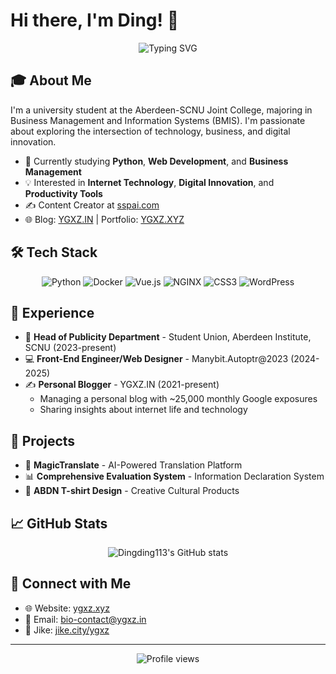 # Hi there, I'm Ding! 👋

<div align="center">
  <img src="https://readme-typing-svg.demolab.com?font=Fira+Code&pause=1000&color=70A5FD&center=true&vCenter=true&width=435&lines=A+Digital+Explorer+and+Tech+Enthusiast;Student+at+Aberdeen-SCNU+Joint+College" alt="Typing SVG" />
</div>

## 🎓 About Me

I'm a university student at the Aberdeen-SCNU Joint College, majoring in Business Management and Information Systems (BMIS). I'm passionate about exploring the intersection of technology, business, and digital innovation.

- 🌱 Currently studying **Python**, **Web Development**, and **Business Management**
- 💡 Interested in **Internet Technology**, **Digital Innovation**, and **Productivity Tools**
- ✍️ Content Creator at [sspai.com](https://sspai.com/u/hh1zmte2/updates)
- 🌐 Blog: [YGXZ.IN](https://www.ygxz.in) | Portfolio: [YGXZ.XYZ](https://www.ygxz.xyz)

## 🛠️ Tech Stack

<div align="center">

![Python](https://img.shields.io/badge/-Python-3776AB?style=flat-square&logo=python&logoColor=white)
![Docker](https://img.shields.io/badge/-Docker-2496ED?style=flat-square&logo=docker&logoColor=white)
![Vue.js](https://img.shields.io/badge/-Vue.js-4FC08D?style=flat-square&logo=vue.js&logoColor=white)
![NGINX](https://img.shields.io/badge/-NGINX-009639?style=flat-square&logo=nginx&logoColor=white)
![CSS3](https://img.shields.io/badge/-CSS3-1572B6?style=flat-square&logo=css3&logoColor=white)
![WordPress](https://img.shields.io/badge/-WordPress-21759B?style=flat-square&logo=wordpress&logoColor=white)

</div>

## 🚀 Experience

- 🎯 **Head of Publicity Department** - Student Union, Aberdeen Institute, SCNU (2023-present)
- 💻 **Front-End Engineer/Web Designer** - Manybit.Autoptr@2023 (2024-2025)
- ✍️ **Personal Blogger** - YGXZ.IN (2021-present)
  - Managing a personal blog with ~25,000 monthly Google exposures
  - Sharing insights about internet life and technology

## 🌟 Projects

- 🔄 **MagicTranslate** - AI-Powered Translation Platform
- 📊 **Comprehensive Evaluation System** - Information Declaration System
- 👕 **ABDN T-shirt Design** - Creative Cultural Products

## 📈 GitHub Stats

<div align="center">

![Dingding113's GitHub stats](https://github-readme-stats.vercel.app/api?username=Dingding113&show_icons=true&theme=tokyonight)

</div>

## 🤝 Connect with Me

- 🌐 Website: [ygxz.xyz](https://www.ygxz.xyz)
- 📧 Email: bio-contact@ygxz.in
- 🔗 Jike: [jike.city/ygxz](https://jike.city/ygxz)

---

<div align="center">
  <img src="https://komarev.com/ghpvc/?username=ding113&color=blueviolet" alt="Profile views" />
</div>